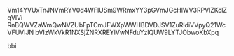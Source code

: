 Vm14YVUxTnJNVmRYV0d4WFlUSm9WRmxYY3pGVmJGcHlWV3RPVlZKclZqVlVi
RnBQWVZaWmQwNVZUbFpTCmJFWXpWWHBDVDJSV1ZuRldiVVpyQ21WcVFUVlJN
bVIzWkVkR1NXSjZNRXREYlVwNFduYzlQUW9LYTJObwoKbXpq

bbi